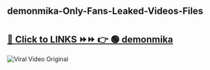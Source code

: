 
 ## demonmika-Only-Fans-Leaked-Videos-Files

# <h2><a href="https://mediaupload.pro?demonmika">🔗 Click to LINKS ⏩⏩ 👉 🟢 demonmika </a></h2>

<a href="https://mediaupload.pro?demonmika" rel="nofollow" data-target="animated-image.originalLink"><img src="https://i.ibb.co.com/xMMVF88/686577567.gif" alt="Viral Video Original" style="max-width: 100%; display: inline-block;" data-target="animated-image.originalImage"></a>